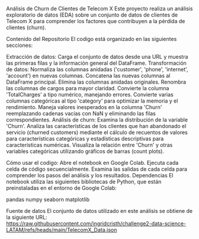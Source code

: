 Análisis de Churn de Clientes de Telecom X
Este proyecto realiza un análisis exploratorio de datos (EDA) sobre un conjunto de datos de clientes de Telecom X para comprender los factores que contribuyen a la pérdida de clientes (churn).

Contenido del Repositorio
El codigo está organizado en las siguientes secciones:

Extracción de datos: Carga el conjunto de datos desde una URL y muestra las primeras filas y la información general del DataFrame.
Transformación de datos:
Normaliza las columnas anidadas ('customer', 'phone', 'internet', 'account') en nuevas columnas.
Concatena las nuevas columnas al DataFrame principal.
Elimina las columnas anidadas originales.
Renombra las columnas de cargos para mayor claridad.
Convierte la columna 'TotalCharges' a tipo numérico, manejando errores.
Convierte varias columnas categóricas al tipo 'category' para optimizar la memoria y el rendimiento.
Maneja valores inesperados en la columna 'Churn' reemplazando cadenas vacías con NaN y eliminando las filas correspondientes.
Análisis de churn:
Examina la distribución de la variable 'Churn'.
Analiza las características de los clientes que han abandonado el servicio (churned customers) mediante el cálculo de recuentos de valores para características categóricas y estadísticas descriptivas para características numéricas.
Visualiza la relación entre 'Churn' y otras variables categóricas utilizando gráficos de barras (count plots).

Cómo usar el codigo:
Abre el notebook en Google Colab.
Ejecuta cada celda de código secuencialmente.
Examina las salidas de cada celda para comprender los pasos del análisis y los resultados.
Dependencias
El notebook utiliza las siguientes bibliotecas de Python, que están preinstaladas en el entorno de Google Colab:

pandas
numpy
seaborn
matplotlib

Fuente de datos
El conjunto de datos utilizado en este análisis se obtiene de la siguiente URL: https://raw.githubusercontent.com/ingridcristh/challenge2-data-science-LATAM/refs/heads/main/TelecomX_Data.json


